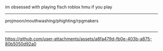 
im obsessed with playing fisch roblox hmu if you play
***

projmoon/mouthwashing/phighting/rpgmakers
<p align="left"> <img src="https://komarev.com/ghpvc/?username=JIGOKUHEN&style=flat-square&color=red&abbreviated=true" alt=""/> 

***
https://github.com/user-attachments/assets/a8fa479d-fb0e-403b-a875-80b5050d92a0


